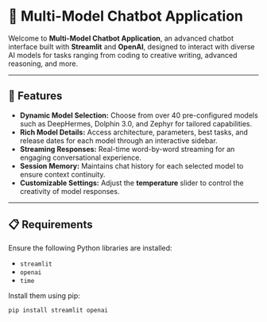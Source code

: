 # 🧠 Multi-Model Chatbot Application

Welcome to **Multi-Model Chatbot Application**, an advanced chatbot interface built with **Streamlit** and **OpenAI**, designed to interact with diverse AI models for tasks ranging from coding to creative writing, advanced reasoning, and more.

---

## 🌟 Features

- **Dynamic Model Selection:** Choose from over 40 pre-configured models such as DeepHermes, Dolphin 3.0, and Zephyr for tailored capabilities.
- **Rich Model Details:** Access architecture, parameters, best tasks, and release dates for each model through an interactive sidebar.
- **Streaming Responses:** Real-time word-by-word streaming for an engaging conversational experience.
- **Session Memory:** Maintains chat history for each selected model to ensure context continuity.
- **Customizable Settings:** Adjust the **temperature** slider to control the creativity of model responses.

---

## 📋 Requirements

Ensure the following Python libraries are installed:
- `streamlit`
- `openai`
- `time`

Install them using pip:
```bash
pip install streamlit openai


